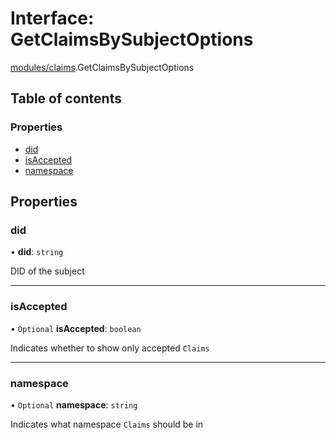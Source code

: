 # Interface: GetClaimsBySubjectOptions

[modules/claims](../modules/modules_claims.md).GetClaimsBySubjectOptions

## Table of contents

### Properties

- [did](modules_claims.GetClaimsBySubjectOptions.md#did)
- [isAccepted](modules_claims.GetClaimsBySubjectOptions.md#isaccepted)
- [namespace](modules_claims.GetClaimsBySubjectOptions.md#namespace)

## Properties

### did

• **did**: `string`

DID of the subject

___

### isAccepted

• `Optional` **isAccepted**: `boolean`

Indicates whether to show only accepted `Claims`

___

### namespace

• `Optional` **namespace**: `string`

Indicates what namespace `Claims` should be in
